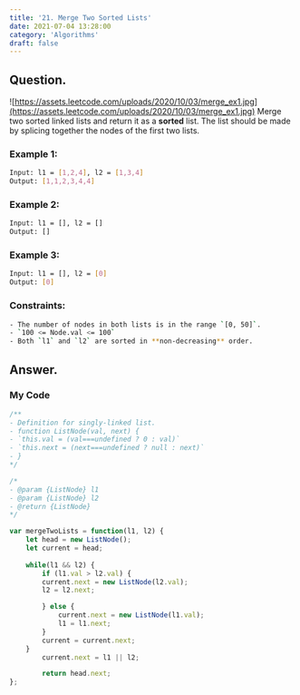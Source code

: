 ```yaml
---
title: '21. Merge Two Sorted Lists'
date: 2021-07-04 13:28:00
category: 'Algorithms'
draft: false
---
```


## Question.

![https://assets.leetcode.com/uploads/2020/10/03/merge_ex1.jpg](https://assets.leetcode.com/uploads/2020/10/03/merge_ex1.jpg)
Merge two sorted linked lists and return it as a **sorted** list. The list should be made by splicing together the nodes of the first two lists.

### Example 1:
```sh
Input: l1 = [1,2,4], l2 = [1,3,4]
Output: [1,1,2,3,4,4]
```

### Example 2:
```sh
Input: l1 = [], l2 = []
Output: []
```

### Example 3:
```sh
Input: l1 = [], l2 = [0]
Output: [0]
```

### Constraints: 
```sh
- The number of nodes in both lists is in the range `[0, 50]`.
- `100 <= Node.val <= 100`
- Both `l1` and `l2` are sorted in **non-decreasing** order.
```

## Answer.

### My Code
```js
/**
- Definition for singly-linked list.
- function ListNode(val, next) {
- `this.val = (val===undefined ? 0 : val)`
- `this.next = (next===undefined ? null : next)`
- }
*/

/*
- @param {ListNode} l1
- @param {ListNode} l2
- @return {ListNode}
*/

var mergeTwoLists = function(l1, l2) {
    let head = new ListNode();
    let current = head;
    
    while(l1 && l2) {
        if (l1.val > l2.val) {
        current.next = new ListNode(l2.val);
        l2 = l2.next;

        } else {
            current.next = new ListNode(l1.val);
            l1 = l1.next;
        }
        current = current.next;
    }
        current.next = l1 || l2;

        return head.next;
};
```
